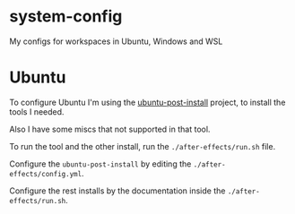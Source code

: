 # system-config

My configs for workspaces in Ubuntu, Windows and WSL

# Ubuntu

To configure Ubuntu I'm using the [ubuntu-post-install](https://github.com/tprasadtp/ubuntu-post-install/) project, to install the tools I needed.

Also I have some miscs that not supported in that tool.

To run the tool and the other install, run the `./after-effects/run.sh` file.

Configure the `ubuntu-post-install` by editing the `./after-effects/config.yml`.

Configure the rest installs by the documentation inside the `./after-effects/run.sh`.

